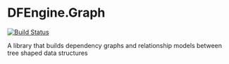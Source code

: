 # DFEngine.Graph
[![Build Status](https://dev.azure.com/Hansalytics/DFEngine.Graph/_apis/build/status/Production?branchName=master)](https://dev.azure.com/Hansalytics/DFEngine.Graph/_build/latest?definitionId=21&branchName=master)

A library that builds dependency graphs and relationship models between tree shaped data structures
